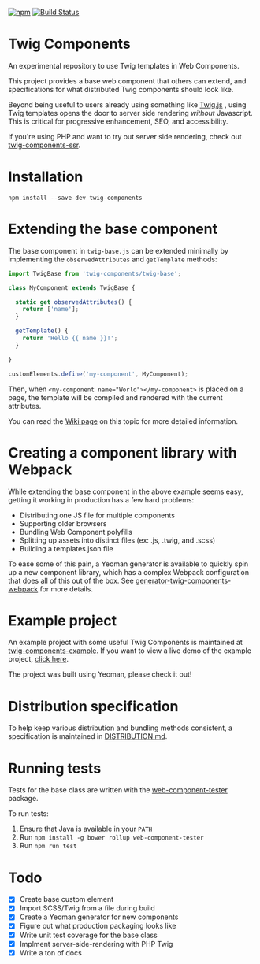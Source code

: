 [![npm](https://img.shields.io/npm/v/twig-components.svg)]() [![Build Status](https://travis-ci.org/mortenson/twig-components.svg?branch=master)](https://travis-ci.org/mortenson/twig-components)

# Twig Components

An experimental repository to use Twig templates in Web Components.

This project provides a base web component that others can extend, and
specifications for what distributed Twig components should look like.

Beyond being useful to users already using something like [Twig.js](https://github.com/twigjs/twig.js)
, using Twig templates opens the door to server side rendering _without_
Javascript. This is critical for progressive enhancement, SEO, and
accessibility.

If you're using PHP and want to try out server side rendering, check out
[twig-components-ssr](https://github.com/mortenson/twig-components-ssr).

# Installation

`npm install --save-dev twig-components`

# Extending the base component

The base component in `twig-base.js` can be extended minimally by implementing
the `observedAttributes` and `getTemplate` methods:

```js
import TwigBase from 'twig-components/twig-base';

class MyComponent extends TwigBase {

  static get observedAttributes() {
    return ['name'];
  }

  getTemplate() {
    return 'Hello {{ name }}!';
  }

}

customElements.define('my-component', MyComponent);
```

Then, when `<my-component name="World"></my-component>` is placed on a page,
the template will be compiled and rendered with the current attributes.

You can read the [Wiki page](https://github.com/mortenson/twig-components/wiki/Building-your-first-component-from-scratch) on this topic for more detailed information.

# Creating a component library with Webpack

While extending the base component in the above example seems easy, getting it
working in production has a few hard problems:

- Distributing one JS file for multiple components
- Supporting older browsers
- Bundling Web Component polyfills
- Splitting up assets into distinct files (ex: .js, .twig, and .scss)
- Building a templates.json file

To ease some of this pain, a Yeoman generator is available to quickly spin up a
new component library, which has a complex Webpack configuration that does all
of this out of the box. See [generator-twig-components-webpack](https://github.com/mortenson/generator-twig-components-webpack)
for more details.

# Example project

An example project with some useful Twig Components is maintained at [twig-components-example](https://github.com/mortenson/twig-components-example). If you want to view a live demo of the example project, [click here](https://mortenson.coffee/twig-components-example/).

The project was built using Yeoman, please check it out!

# Distribution specification

To help keep various distribution and bundling methods consistent, a
specification is maintained in [DISTRIBUTION.md](DISTRIBUTION.md).

# Running tests

Tests for the base class are written with the [web-component-tester](https://github.com/Polymer/web-component-tester)
package.

To run tests:

1. Ensure that Java is available in your `PATH`
1. Run `npm install -g bower rollup web-component-tester`
1. Run `npm run test`

# Todo

- [x] Create base custom element
- [x] Import SCSS/Twig from a file during build
- [x] Create a Yeoman generator for new components
- [x] Figure out what production packaging looks like
- [x] Write unit test coverage for the base class
- [x] Implment server-side-rendering with PHP Twig
- [x] Write a ton of docs

